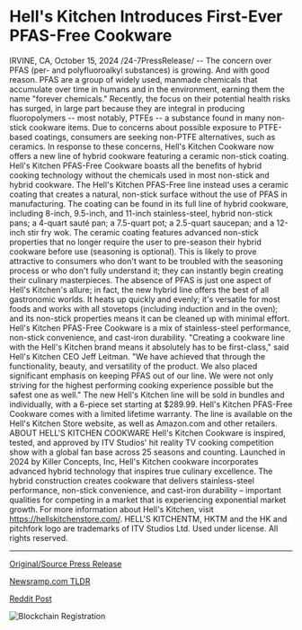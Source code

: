 # Hell's Kitchen Introduces First-Ever PFAS-Free Cookware

IRVINE, CA, October 15, 2024 /24-7PressRelease/ -- The concern over PFAS (per- and polyfluoroalkyl substances) is growing. And with good reason.   PFAS are a group of widely used, manmade chemicals that accumulate over time in humans and in the environment, earning them the name "forever chemicals." Recently, the focus on their potential health risks has surged, in large part because they are integral in producing fluoropolymers -- most notably, PTFEs -- a substance found in many non-stick cookware items.   Due to concerns about possible exposure to PTFE-based coatings, consumers are seeking non-PTFE alternatives, such as ceramics. In response to these concerns, Hell's Kitchen Cookware now offers a new line of hybrid cookware featuring a ceramic non-stick coating. Hell's Kitchen PFAS-Free Cookware boasts all the benefits of hybrid cooking technology without the chemicals used in most non-stick and hybrid cookware.   The Hell's Kitchen PFAS-Free line instead uses a ceramic coating that creates a natural, non-stick surface without the use of PFAS in manufacturing. The coating can be found in its full line of hybrid cookware, including 8-inch, 9.5-inch, and 11-inch stainless-steel, hybrid non-stick pans; a 4-quart sauté pan; a 7.5-quart pot; a 2.5-quart saucepan; and a 12-inch stir fry wok.   The ceramic coating features advanced non-stick properties that no longer require the user to pre-season their hybrid cookware before use (seasoning is optional). This is likely to prove attractive to consumers who don't want to be troubled with the seasoning process or who don't fully understand it; they can instantly begin creating their culinary masterpieces.   The absence of PFAS is just one aspect of Hell's Kitchen's allure; in fact, the new hybrid line offers the best of all gastronomic worlds. It heats up quickly and evenly; it's versatile for most foods and works with all stovetops (including induction and in the oven); and its non-stick properties means it can be cleaned up with minimal effort. Hell's Kitchen PFAS-Free Cookware is a mix of stainless-steel performance, non-stick convenience, and cast-iron durability.   "Creating a cookware line with the Hell's Kitchen brand means it absolutely has to be first-class," said Hell's Kitchen CEO Jeff Leitman. "We have achieved that through the functionality, beauty, and versatility of the product. We also placed significant emphasis on keeping PFAS out of our line. We were not only striving for the highest performing cooking experience possible but the safest one as well."  The new Hell's Kitchen line will be sold in bundles and individually, with a 6-piece set starting at $289.99. Hell's Kitchen PFAS-Free Cookware comes with a limited lifetime warranty. The line is available on the Hell's Kitchen Store website, as well as Amazon.com and other retailers.  ABOUT HELL'S KITCHEN COOKWARE Hell's Kitchen Cookware is inspired, tested, and approved by ITV Studios' hit reality TV cooking competition show with a global fan base across 25 seasons and counting. Launched in 2024 by Killer Concepts, Inc, Hell's Kitchen cookware incorporates advanced hybrid technology that inspires true culinary excellence.   The hybrid construction creates cookware that delivers stainless-steel performance, non-stick convenience, and cast-iron durability – important qualities for competing in a market that is experiencing exponential market growth. For more information about Hell's Kitchen, visit https://hellskitchenstore.com/.  HELL'S KITCHENTM, HKTM and the HK and pitchfork logo are trademarks of ITV Studios Ltd. Used under license. All rights reserved. 

---

[Original/Source Press Release](https://www.24-7pressrelease.com/press-release/515246/hells-kitchen-introduces-first-ever-pfas-free-cookware)
                    

[Newsramp.com TLDR](https://newsramp.com/curated-news/hell-s-kitchen-introduces-pfas-free-hybrid-cookware-with-ceramic-non-stick-coating/3e5f8c5fc5af93c680e6b2861d709418) 

 



[Reddit Post](https://www.reddit.com/r/newsramp/comments/1g422b6/hells_kitchen_introduces_pfasfree_hybrid_cookware/) 



![Blockchain Registration](https://cdn.newsramp.app/24-7PressRelease/qrcode/2410/15/bendUAsx.webp)